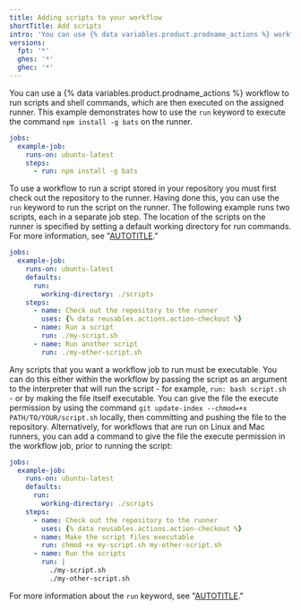 ```yaml
---
title: Adding scripts to your workflow
shortTitle: Add scripts
intro: 'You can use {% data variables.product.prodname_actions %} workflows to run scripts.'
versions:
  fpt: '*'
  ghes: '*'
  ghec: '*'
---
```


You can use a {% data variables.product.prodname_actions %} workflow to run scripts and shell commands, which are then executed on the assigned runner. This example demonstrates how to use the `run` keyword to execute the command `npm install -g bats` on the runner.

```yaml
jobs:
  example-job:
    runs-on: ubuntu-latest
    steps:
      - run: npm install -g bats
```

To use a workflow to run a script stored in your repository you must first check out the repository to the runner. Having done this, you can use the `run` keyword to run the script on the runner. The following example runs two scripts, each in a separate job step. The location of the scripts on the runner is specified by setting a default working directory for run commands. For more information, see "[AUTOTITLE](/actions/using-jobs/setting-default-values-for-jobs)."

```yaml
jobs:
  example-job:
    runs-on: ubuntu-latest
    defaults:
      run:
        working-directory: ./scripts
    steps:
      - name: Check out the repository to the runner
        uses: {% data reusables.actions.action-checkout %}  
      - name: Run a script
        run: ./my-script.sh
      - name: Run another script
        run: ./my-other-script.sh
```

Any scripts that you want a workflow job to run must be executable. You can do this either within the workflow by passing the script as an argument to the interpreter that will run the script - for example, `run: bash script.sh` - or by making the file itself executable. You can give the file the execute permission by using the command `git update-index --chmod=+x PATH/TO/YOUR/script.sh` locally, then committing and pushing the file to the repository. Alternatively, for workflows that are run on Linux and Mac runners, you can add a command to give the file the execute permission in the workflow job, prior to running the script:

```yaml
jobs:
  example-job:
    runs-on: ubuntu-latest
    defaults:
      run:
        working-directory: ./scripts
    steps:
      - name: Check out the repository to the runner
        uses: {% data reusables.actions.action-checkout %}  
      - name: Make the script files executable
        run: chmod +x my-script.sh my-other-script.sh
      - name: Run the scripts
        run: |
          ./my-script.sh
          ./my-other-script.sh
```

For more information about the `run` keyword, see "[AUTOTITLE](/actions/using-workflows/workflow-syntax-for-github-actions#jobsjob_idstepsrun)."
